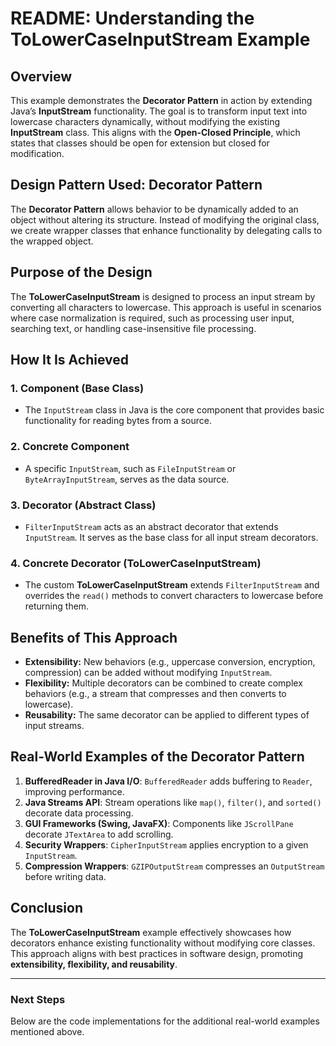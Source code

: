 # README: Understanding the ToLowerCaseInputStream Example

## Overview
This example demonstrates the **Decorator Pattern** in action by extending Java’s **InputStream** functionality. The goal is to transform input text into lowercase characters dynamically, without modifying the existing **InputStream** class. This aligns with the **Open-Closed Principle**, which states that classes should be open for extension but closed for modification.

## Design Pattern Used: Decorator Pattern
The **Decorator Pattern** allows behavior to be dynamically added to an object without altering its structure. Instead of modifying the original class, we create wrapper classes that enhance functionality by delegating calls to the wrapped object.

## Purpose of the Design
The **ToLowerCaseInputStream** is designed to process an input stream by converting all characters to lowercase. This approach is useful in scenarios where case normalization is required, such as processing user input, searching text, or handling case-insensitive file processing.

## How It Is Achieved
### 1. **Component (Base Class)**
   - The `InputStream` class in Java is the core component that provides basic functionality for reading bytes from a source.

### 2. **Concrete Component**
   - A specific `InputStream`, such as `FileInputStream` or `ByteArrayInputStream`, serves as the data source.

### 3. **Decorator (Abstract Class)**
   - `FilterInputStream` acts as an abstract decorator that extends `InputStream`. It serves as the base class for all input stream decorators.

### 4. **Concrete Decorator (ToLowerCaseInputStream)**
   - The custom **ToLowerCaseInputStream** extends `FilterInputStream` and overrides the `read()` methods to convert characters to lowercase before returning them.

## Benefits of This Approach
- **Extensibility:** New behaviors (e.g., uppercase conversion, encryption, compression) can be added without modifying `InputStream`.
- **Flexibility:** Multiple decorators can be combined to create complex behaviors (e.g., a stream that compresses and then converts to lowercase).
- **Reusability:** The same decorator can be applied to different types of input streams.

## Real-World Examples of the Decorator Pattern
1. **BufferedReader in Java I/O**: `BufferedReader` adds buffering to `Reader`, improving performance.
2. **Java Streams API**: Stream operations like `map()`, `filter()`, and `sorted()` decorate data processing.
3. **GUI Frameworks (Swing, JavaFX)**: Components like `JScrollPane` decorate `JTextArea` to add scrolling.
4. **Security Wrappers**: `CipherInputStream` applies encryption to a given `InputStream`.
5. **Compression Wrappers**: `GZIPOutputStream` compresses an `OutputStream` before writing data.

## Conclusion
The **ToLowerCaseInputStream** example effectively showcases how decorators enhance existing functionality without modifying core classes. This approach aligns with best practices in software design, promoting **extensibility, flexibility, and reusability**.

---
### Next Steps
Below are the code implementations for the additional real-world examples mentioned above.

